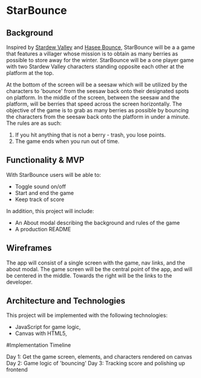 # StarBounce

## Background
Inspired by [Stardew Valley](https://stardewvalley.net/) and [Hasee Bounce](https://www.youtube.com/watch?v=7I1yb_0xWYU),
StarBounce will be a a game that features a villager whose mission is to obtain as many berries as possible to store away
for the winter. StarBounce will be a one player game with two Stardew Valley characters standing opposite each other at
the platform at the top.

At the bottom of the screen will be a seesaw which will be utilized by the characters to 'bounce' from the seesaw back onto
their designated spots on platform. In the middle of the screen, between the seesaw and the platform, will be berries that speed across
the screen horizontally. The objective of the game is to grab as many berries as possible by bouncing the characters from the seesaw back onto
the platform in under a minute. The rules are as such:

1. If you hit anything that is not a berry - trash, you lose points.
2. The game ends when you run out of time.

## Functionality & MVP

With StarBounce users will be able to:
* Toggle sound on/off
* Start and end the game
* Keep track of score

In addition, this project will include:
* An About modal describing the background and rules of the game
* A production README

## Wireframes
The app will consist of a single screen with the game, nav links, and the about modal. The game screen will be the central point
of the app, and will be centered in the middle. Towards the right will be the links to the developer.

## Architecture and Technologies

This project will be implemented with the following technologies:

* JavaScript for game logic,
* Canvas with HTML5,

#Implementation Timeline

Day 1: Get the game screen, elements, and characters rendered on canvas 
Day 2: Game logic of 'bouncing'
Day 3: Tracking score and polishing up frontend
